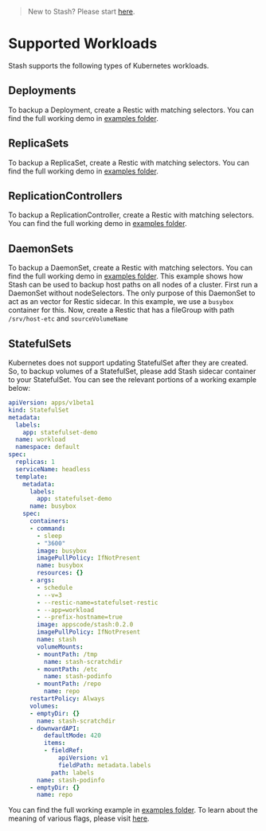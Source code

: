 > New to Stash? Please start [here](/docs/tutorial.md).

# Supported Workloads

Stash supports the following types of Kubernetes workloads.

## Deployments
To backup a Deployment, create a Restic with matching selectors. You can find the full working demo in [examples folder](/docs/examples/workloads/deployment.yaml).

## ReplicaSets
To backup a ReplicaSet, create a Restic with matching selectors. You can find the full working demo in [examples folder](/docs/examples/workloads/replicaset.yaml).

## ReplicationControllers
To backup a ReplicationController, create a Restic with matching selectors. You can find the full working demo in [examples folder](/docs/examples/workloads/rc.yaml).

## DaemonSets
To backup a DaemonSet, create a Restic with matching selectors. You can find the full working demo in [examples folder](/docs/examples/workloads/daemonset.yaml). This example shows how Stash can be used to backup host paths on all nodes of a cluster. First run a DaemonSet without nodeSelectors. The only purpose of this DaemonSet to act as an vector for Restic sidecar. In this example, we use a `busybox` container for this. Now, create a Restic that has a fileGroup with path `/srv/host-etc` and `sourceVolumeName`

## StatefulSets
Kubernetes does not support updating StatefulSet after they are created. So, to backup volumes of a StatefulSet, please add Stash sidecar container to your StatefulSet. You can see the relevant portions of a working example below: 

```yaml
apiVersion: apps/v1beta1
kind: StatefulSet
metadata:
  labels:
    app: statefulset-demo
  name: workload
  namespace: default
spec:
  replicas: 1
  serviceName: headless
  template:
    metadata:
      labels:
        app: statefulset-demo
      name: busybox
    spec:
      containers:
      - command:
        - sleep
        - "3600"
        image: busybox
        imagePullPolicy: IfNotPresent
        name: busybox
        resources: {}
      - args:
        - schedule
        - --v=3
        - --restic-name=statefulset-restic
        - --app=workload
        - --prefix-hostname=true
        image: appscode/stash:0.2.0
        imagePullPolicy: IfNotPresent
        name: stash
        volumeMounts:
        - mountPath: /tmp
          name: stash-scratchdir
        - mountPath: /etc
          name: stash-podinfo
        - mountPath: /repo
          name: repo
      restartPolicy: Always
      volumes:
      - emptyDir: {}
        name: stash-scratchdir
      - downwardAPI:
          defaultMode: 420
          items:
          - fieldRef:
              apiVersion: v1
              fieldPath: metadata.labels
            path: labels
        name: stash-podinfo
      - emptyDir: {}
        name: repo
```

You can find the full working example in [examples folder](/docs/examples/workloads/statefulset.yaml). To learn about the meaning of various flags, please visit [here](/docs/reference/stash_schedule.md).
